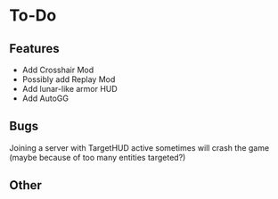 # To-Do

## Features

- Add Crosshair Mod
- Possibly add Replay Mod
- Add lunar-like armor HUD
- Add AutoGG

## Bugs

Joining a server with TargetHUD active sometimes will crash the game (maybe because of too many entities targeted?)

## Other

